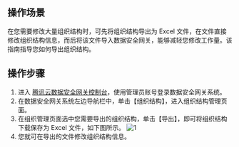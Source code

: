 ## 操作场景
在您需要修改大量组织结构时，可先将组织结构导出为 Excel 文件，在文件直接修改组织结构信息，而后将该文件导入数据安全网关，能够减轻您修改工作量。该指南指导您如何导出组织结构。


## 操作步骤

1. 进入 [腾讯云数据安全网关控制台](https://console.cloud.tencent.com/dasb)，使用管理员账号登录数据安全网关系统。
2. 在数据安全网关系统左边导航栏中，单击【组织结构】，进入组织结构管理页面。
3. 在组织管理页面选中您需要导出的组织结构，单击【导出】，即可将组织结构下载保存为 Excel 文件，如下图所示。
  ![1](https://main.qcloudimg.com/raw/19ab5b297ba6b76277f12da570c192ce.png)
4. 您就可在导出的文件修改组织结构信息。

